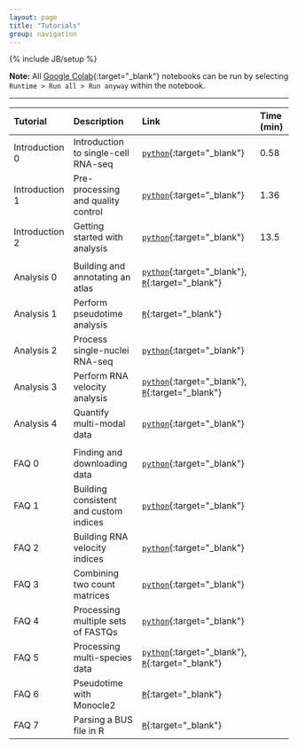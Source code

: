 ```yaml
---
layout: page
title: "Tutorials"
group: navigation
---
```


{% include JB/setup %}

**Note:** All [Google Colab](https://colab.research.google.com/notebooks/basic_features_overview.ipynb){:target="_blank"} notebooks can be run by selecting `Runtime > Run all > Run anyway` within the notebook.

---

| Tutorial | Description | Link | Time (min) |
|:-----|:------------|:---------|:----------|
|Introduction 0 | Introduction to single-cell RNA-seq | [`python`](https://colab.research.google.com/github/pachterlab/kallistobustools/blob/master/notebooks/Introduction_single_cell_RNA_seq.ipynb){:target="_blank"} | 0.58
|Introduction 1 | Pre-processing and quality control| [`python`](https://colab.research.google.com/github/pachterlab/kallistobustools/blob/master/notebooks/kb_1_minute_intro.ipynb){:target="_blank"} | 1.36
|Introduction 2 | Getting started with analysis | [`python`](https://colab.research.google.com/github/pachterlab/kallistobustools/blob/master/notebooks/kb_standard.ipynb){:target="_blank"}  | 13.5
||||
|Analysis 0 | Building and annotating an atlas | [`python`](https://colab.research.google.com/github/pachterlab/kallistobustools/blob/master/notebooks/kb_atlas_annotation_Scanpy.ipynb){:target="_blank"}, [`R`](https://colab.research.google.com/github/pachterlab/kallistobustools/blob/master/notebooks/kb_atlas_annotation_Seurat.ipynb){:target="_blank"} |
| Analysis 1 | Perform pseudotime analysis | [`R`](https://colab.research.google.com/github/pachterlab/kallistobustools/blob/master/notebooks/kb_slingshot.ipynb#scrollTo=Thbf0wBfnMb_){:target="_blank"}|
| Analysis 2 | Process single-nuclei RNA-seq | [`python`](https://colab.research.google.com/github/pachterlab/kallistobustools/blob/master/notebooks/kb_single_nucleus.ipynb){:target="_blank"}|
| Analysis 3 | Perform RNA velocity analysis | [`python`](https://colab.research.google.com/github/pachterlab/kallistobustools/blob/master/notebooks/kb_velocity.ipynb){:target="_blank"}, [`R`](https://bustools.github.io/BUS_notebooks_R/velocity.html){:target="_blank"}|
| Analysis 4 | Quantify multi-modal data | [`python`](https://colab.research.google.com/github/pachterlab/kallistobustools/blob/master/notebooks/kb_kite.ipynb){:target="_blank"}|
||||
| FAQ 0 | Finding and downloading data | [`python`](https://colab.research.google.com/github/pachterlab/kallistobustools/blob/master/notebooks/data_download.ipynb){:target="_blank"}|
| FAQ 1 | Building consistent and custom indices | [`python`](https://colab.research.google.com/github/pachterlab/kallistobustools/blob/master/notebooks/kb_transcriptome_index.ipynb){:target="_blank"} |
| FAQ 2 | Building RNA velocity indices | [`python`](https://colab.research.google.com/github/pachterlab/kallistobustools/blob/master/notebooks/kb_velocity_index.ipynb){:target="_blank"}|
| FAQ 3 | Combining two count matrices | [`python`](https://colab.research.google.com/github/pachterlab/kallistobustools/blob/master/notebooks/kb_aggregating_count_matrices.ipynb){:target="_blank"}|
| FAQ 4 | Processing multiple sets of FASTQs | [`python`](https://colab.research.google.com/github/pachterlab/kallistobustools/blob/master/notebooks/kb_multiple_files.ipynb){:target="_blank"} |
| FAQ 5 | Processing multi-species data | [`python`](https://colab.research.google.com/github/pachterlab/kallistobustools/blob/master/notebooks/kb_species_mixing.ipynb){:target="_blank"}, [`R`](https://colab.research.google.com/github/pachterlab/kallistobustools/blob/master/notebooks/kb_mixed_species_10x_v2.ipynb){:target="_blank"} |
| FAQ 6 | Pseudotime with Monocle2 | [`R`](https://colab.research.google.com/github/pachterlab/kallistobustools/blob/master/notebooks/kb_monocle2.ipynb){:target="_blank"} | 
| FAQ 7 | Parsing a BUS file in R | [`R`](https://bustools.github.io/BUS_notebooks_R/10xv3.html){:target="_blank"} |
